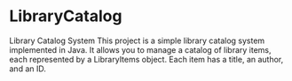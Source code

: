 # LibraryCatalog
Library Catalog System This project is a simple library catalog system implemented in Java. It allows you to manage a catalog of library items, each represented by a LibraryItems object. Each item has a title, an author, and an ID.
